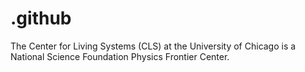 # .github
The Center for Living Systems (CLS) at the University of Chicago is a National Science Foundation Physics Frontier Center.
